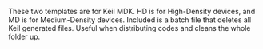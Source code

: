 These two templates are for Keil MDK. HD is for High-Density devices, and MD is for Medium-Density devices. Included is a batch file that deletes all Keil generated files. Useful when distributing codes and cleans the whole folder up.